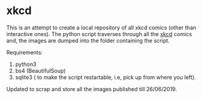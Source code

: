 # xkcd
This is an attempt to create a local repository of all xkcd comics (other than interactive ones).
The python script traverses through all the [xkcd](https://xkcd.com) comics and, the images are dumped into the folder containing the script.

Requirements:
  1) python3
  2) bs4 (BeautifulSoup)
  3) sqlite3 ( to make the script restartable, i.e, pick up from where you left).

Updated to scrap and store all the images published till 26/06/2019.
